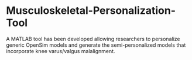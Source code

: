 # Musculoskeletal-Personalization-Tool
A MATLAB tool has been developed allowing researchers to personalize generic OpenSim models and generate the semi-personalized models that incorporate knee varus/valgus malalignment.
